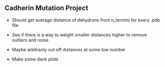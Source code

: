 ## Cadherin Mutation Project

- Should get average distance of dehydrons from n_termini for every .pdb file

- See if there is a way to weight smaller distances higher to remove outliers and noise

- Maybe arbitrarily cut off distances at some low number

- Make some dank plots
